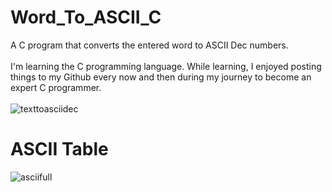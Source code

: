 # Word_To_ASCII_C
A C program that converts the entered word to ASCII Dec numbers.<br><br>
I'm learning the C programming language. While learning, I enjoyed posting things to my Github every now and then during my journey to become an expert C programmer.
<br><br>
![texttoasciidec](https://user-images.githubusercontent.com/48758770/160233112-1d2f866f-ff64-4285-b70b-60d866cffc09.png)
# ASCII Table
![asciifull](https://user-images.githubusercontent.com/48758770/160233265-de6c2c9b-442f-4ac7-b411-0bcb80931926.gif)
